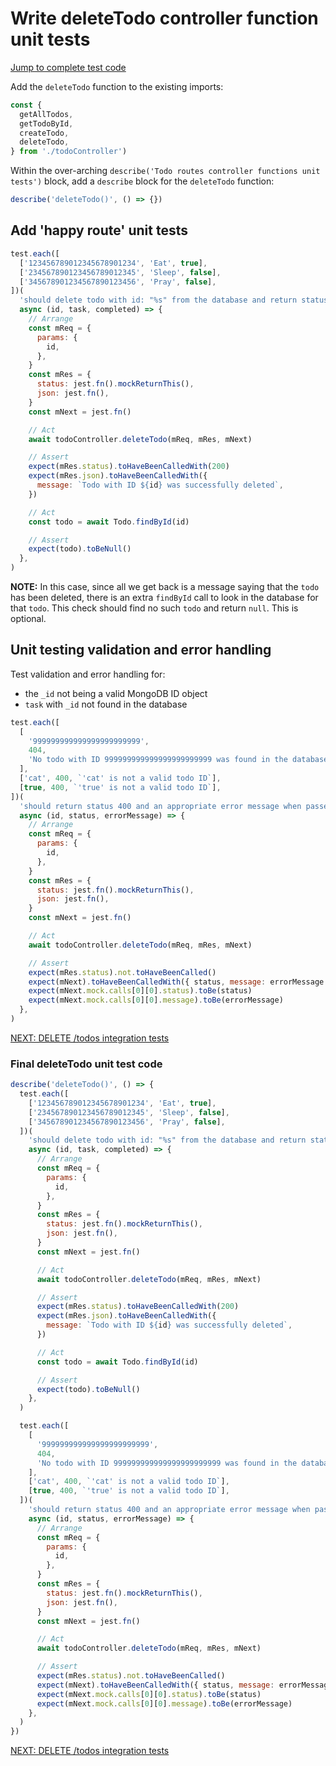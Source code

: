 # Write deleteTodo controller function unit tests

[Jump to complete test code](#final-deletetodo-unit-test-code)

Add the `deleteTodo` function to the existing imports:

```javascript
const {
  getAllTodos,
  getTodoById,
  createTodo,
  deleteTodo,
} from './todoController')
```

Within the over-arching `describe('Todo routes controller functions unit tests')` block, add a `describe` block for the `deleteTodo` function:

```javascript
describe('deleteTodo()', () => {})
```

## Add 'happy route' unit tests

```javascript
test.each([
  ['123456789012345678901234', 'Eat', true],
  ['234567890123456789012345', 'Sleep', false],
  ['345678901234567890123456', 'Pray', false],
])(
  'should delete todo with id: "%s" from the database and return status 200 with a success confirmation message',
  async (id, task, completed) => {
    // Arrange
    const mReq = {
      params: {
        id,
      },
    }
    const mRes = {
      status: jest.fn().mockReturnThis(),
      json: jest.fn(),
    }
    const mNext = jest.fn()

    // Act
    await todoController.deleteTodo(mReq, mRes, mNext)

    // Assert
    expect(mRes.status).toHaveBeenCalledWith(200)
    expect(mRes.json).toHaveBeenCalledWith({
      message: `Todo with ID ${id} was successfully deleted`,
    })

    // Act
    const todo = await Todo.findById(id)

    // Assert
    expect(todo).toBeNull()
  },
)
```

**NOTE:** In this case, since all we get back is a message saying that the `todo` has been deleted, there is an extra `findById` call to look in the database for that `todo`. This check should find no such `todo` and return `null`. This is optional.

## Unit testing validation and error handling

Test validation and error handling for:

- the `_id` not being a valid MongoDB ID object
- `task` with `_id` not found in the database

```javascript
test.each([
  [
    '999999999999999999999999',
    404,
    'No todo with ID 999999999999999999999999 was found in the database',
  ],
  ['cat', 400, `'cat' is not a valid todo ID`],
  [true, 400, `'true' is not a valid todo ID`],
])(
  'should return status 400 and an appropriate error message when passed task: "%s"',
  async (id, status, errorMessage) => {
    // Arrange
    const mReq = {
      params: {
        id,
      },
    }
    const mRes = {
      status: jest.fn().mockReturnThis(),
      json: jest.fn(),
    }
    const mNext = jest.fn()

    // Act
    await todoController.deleteTodo(mReq, mRes, mNext)

    // Assert
    expect(mRes.status).not.toHaveBeenCalled()
    expect(mNext).toHaveBeenCalledWith({ status, message: errorMessage })
    expect(mNext.mock.calls[0][0].status).toBe(status)
    expect(mNext.mock.calls[0][0].message).toBe(errorMessage)
  },
)
```

[NEXT: DELETE /todos integration tests](5c_deleteTodo_integrationTests.md)

### Final deleteTodo unit test code

```javascript
describe('deleteTodo()', () => {
  test.each([
    ['123456789012345678901234', 'Eat', true],
    ['234567890123456789012345', 'Sleep', false],
    ['345678901234567890123456', 'Pray', false],
  ])(
    'should delete todo with id: "%s" from the database and return status 200 with a success confirmation message',
    async (id, task, completed) => {
      // Arrange
      const mReq = {
        params: {
          id,
        },
      }
      const mRes = {
        status: jest.fn().mockReturnThis(),
        json: jest.fn(),
      }
      const mNext = jest.fn()

      // Act
      await todoController.deleteTodo(mReq, mRes, mNext)

      // Assert
      expect(mRes.status).toHaveBeenCalledWith(200)
      expect(mRes.json).toHaveBeenCalledWith({
        message: `Todo with ID ${id} was successfully deleted`,
      })

      // Act
      const todo = await Todo.findById(id)

      // Assert
      expect(todo).toBeNull()
    },
  )

  test.each([
    [
      '999999999999999999999999',
      404,
      'No todo with ID 999999999999999999999999 was found in the database',
    ],
    ['cat', 400, `'cat' is not a valid todo ID`],
    [true, 400, `'true' is not a valid todo ID`],
  ])(
    'should return status 400 and an appropriate error message when passed task: "%s"',
    async (id, status, errorMessage) => {
      // Arrange
      const mReq = {
        params: {
          id,
        },
      }
      const mRes = {
        status: jest.fn().mockReturnThis(),
        json: jest.fn(),
      }
      const mNext = jest.fn()

      // Act
      await todoController.deleteTodo(mReq, mRes, mNext)

      // Assert
      expect(mRes.status).not.toHaveBeenCalled()
      expect(mNext).toHaveBeenCalledWith({ status, message: errorMessage })
      expect(mNext.mock.calls[0][0].status).toBe(status)
      expect(mNext.mock.calls[0][0].message).toBe(errorMessage)
    },
  )
})
```

[NEXT: DELETE /todos integration tests](5c_deleteTodo_integrationTests.md)

